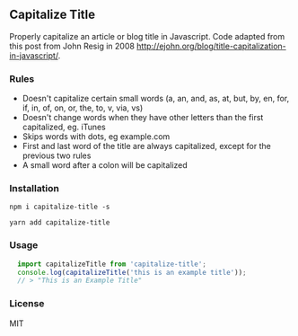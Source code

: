 ## Capitalize Title
Properly capitalize an article or blog title in Javascript. Code adapted from this post from John Resig in 2008 http://ejohn.org/blog/title-capitalization-in-javascript/.

### Rules
- Doesn't capitalize certain small words (a, an, and, as, at, but, by, en, for, if, in, of, on, or, the, to, v, via, vs)
- Doesn't change words when they have other letters than the first capitalized, eg. iTunes
- Skips words with dots, eg example.com
- First and last word of the title are always capitalized, except for the previous two rules
- A small word after a colon will be capitalized

### Installation
```
npm i capitalize-title -s
```
```
yarn add capitalize-title
```

### Usage
```js
  import capitalizeTitle from 'capitalize-title';
  console.log(capitalizeTitle('this is an example title'));
  // > "This is an Example Title"
```

### License
MIT